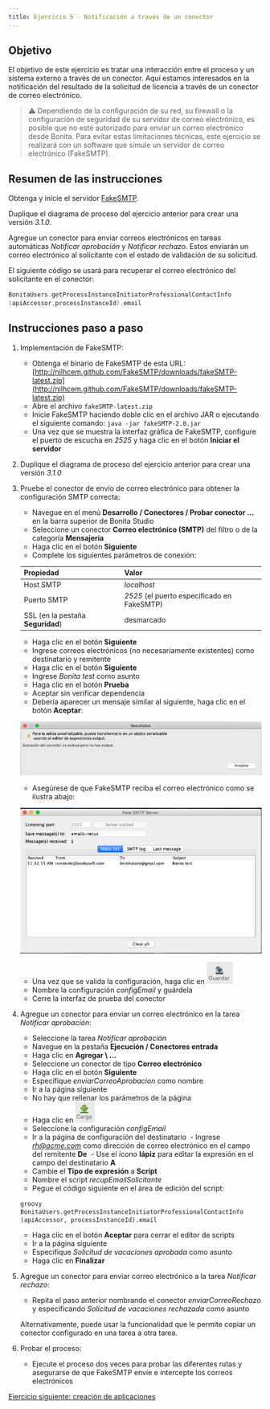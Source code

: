 ```yaml
---
title: Ejercicio 5 - Notificación a través de un conector
---
```


## Objetivo

El objetivo de este ejercicio es tratar una interacción entre el proceso y un sistema externo a través de un conector. Aquí estamos interesados en la notificación del resultado de la solicitud de licencia a través de un conector de correo electrónico.

> ⚠ Dependiendo de la configuración de su red, su firewall o la configuración de seguridad de su servidor de correo electrónico, es posible que no esté autorizado para enviar un correo electrónico desde Bonita.
> Para evitar estas limitaciones técnicas, este ejercicio se realizará con un software que simule un servidor de correo electrónico (FakeSMTP).

## Resumen de las instrucciones

Obtenga y inicie el servidor [FakeSMTP](http://nilhcem.github.com/FakeSMTP/downloads/fakeSMTP-latest.zip).

Duplique el diagrama de proceso del ejercicio anterior para crear una versión *3.1.0*.

Agregue un conector para enviar correos electrónicos en tareas automáticas *Notificar aprobación* y *Notificar rechazo*. Estos enviarán un correo electrónico al solicitante con el estado de validación de su solicitud.

El siguiente código se usará para recuperar el correo electrónico del solicitante en el conector:

``` groovy
BonitaUsers.getProcessInstanceInitiatorProfessionalContactInfo
(apiAccessor,processInstanceId).email
```
## Instrucciones paso a paso

1. Implementación de FakeSMTP:
    - Obtenga el binario de FakeSMTP de esta URL: [http://nilhcem.github.com/FakeSMTP/downloads/fakeSMTP-latest.zip](http://nilhcem.github.com/FakeSMTP/downloads/fakeSMTP-latest.zip)
    - Abre el archivo `fakeSMTP-latest.zip`
    - Inicie FakeSMTP haciendo doble clic en el archivo JAR o ejecutando el siguiente comando: `java -jar fakeSMTP-2.0.jar`
    - Una vez que se muestra la interfaz gráfica de FakeSMTP, configure el puerto de escucha en *2525* y haga clic en el botón **Iniciar el servidor**

1. Duplique el diagrama de proceso del ejercicio anterior para crear una versión *3.1.0*

1. Pruebe el conector de envío de correo electrónico para obtener la configuración SMTP correcta:
    - Navegue en el menú **Desarrollo / Conectores / Probar conector ...** en la barra superior de Bonita Studio
    - Seleccione un conector **Correo electrónico (SMTP)** del filtro o de la categoría **Mensajeria**
    - Haga clic en el botón **Siguiente**
    - Complete los siguientes parámetros de conexión:
   
    Propiedad | Valor
    --------- | ------
    Host SMTP | *localhost*
    Puerto SMTP | *2525* (el puerto especificado en FakeSMTP)
    SSL (en la pestaña **Seguridad**) | desmarcado
   
    - Haga clic en el botón **Siguiente**
    - Ingrese correos electrónicos (no necesariamente existentes) como destinatario y remitente
    - Haga clic en el botón **Siguiente**
    - Ingrese *Bonita test* como asunto
    - Haga clic en el botón **Prueba**
    - Aceptar sin verificar dependencia
    - Debería aparecer un mensaje similar al siguiente, haga clic en el botón **Aceptar**:
   
   ![mensaje de advertencia de salida no serializable](images/ex05/ex5_00.png)
   
    - Asegúrese de que FakeSMTP reciba el correo electrónico como se ilustra abajo:
   
   ![Fake SMTP con un mensaje recibido](images/ex05/ex5_01.png)
   
    - Una vez que se valida la configuración, haga clic en ![botón guardar](images/ex05/ex5_02.png)
    - Nombre la configuración *configEmail* y guárdela
    - Cerre la interfaz de prueba del conector
   
1. Agregue un conector para enviar un correo electrónico en la tarea *Notificar aprobación*:
    - Seleccione la tarea *Notificar aprobación*
    - Navegue en la pestaña **Ejecución / Conectores entrada**
    - Haga clic en **Agregar \ ...**
    - Seleccione un conector de tipo **Correo electrónico**
    - Haga clic en el botón **Siguiente**
    - Especifique *enviarCorreoAprobacion* como nombre
    - Ir a la página siguiente
    - No hay que rellenar los parámetros de la página
    - Haga clic en ![botón cargar](images/ex05/ex5_03.png)
    - Seleccione la configuración *configEmail*
    - Ir a la página de configuración del destinatario
    - Ingrese *rh@acme.com* como dirección de correo electrónico en el campo del remitente **De**
    - Use el ícono **lápiz** para editar la expresión en el campo del destinatario **A**
    - Cambie el **Tipo de expresión** a **Script**
    - Nombre el script *recupEmailSolicitante*
    - Pegue el código siguiente en el área de edición del script:
   
   ```
   groovy
   BonitaUsers.getProcessInstanceInitiatorProfessionalContactInfo (apiAccessor, processInstanceId).email
   ```
    - Haga clic en el botón **Aceptar** para cerrar el editor de scripts
    - Ir a la página siguiente
    - Especifique *Solicitud de vacaciones aprobada* como asunto
    - Haga clic en **Finalizar**
   
1. Agregue un conector para enviar correo electrónico a la tarea *Notificar rechazo*:
    - Repita el paso anterior nombrando el conector *enviarCorreoRechazo* y especificando *Solicitud de vacaciones rechazada* como asunto
   
   Alternativamente, puede usar la funcionalidad que le permite copiar un conector configurado en una tarea a otra tarea.
   
1. Probar el proceso:
    - Ejecute el proceso dos veces para probar las diferentes rutas y asegurarse de que FakeSMTP envíe e intercepte los correos electrónicos

[Ejercicio siguiente: creación de aplicaciones](06-applications)
